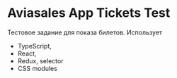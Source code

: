 # Aviasales App Tickets Test 

Тестовое задание для показа билетов. Использует
- TypeScript,
- React,
- Redux, selector
- CSS modules
